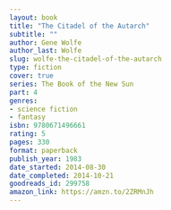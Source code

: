 ```yaml
---
layout: book
title: "The Citadel of the Autarch"
subtitle: ""
author: Gene Wolfe
author_last: Wolfe
slug: wolfe-the-citadel-of-the-autarch
type: fiction
cover: true
series: The Book of the New Sun
part: 4
genres:
- science fiction
- fantasy
isbn: 9780671496661
rating: 5
pages: 330
format: paperback
publish_year: 1983
date_started: 2014-08-30
date_completed: 2014-10-21
goodreads_id: 299758
amazon_link: https://amzn.to/2ZRMnJh
---
```

